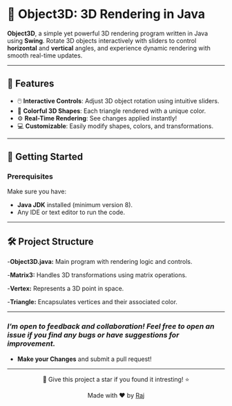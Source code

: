 # 🎨 **Object3D: 3D Rendering in Java**

**Object3D**, a simple yet powerful 3D rendering program written in Java using **Swing**. Rotate 3D objects interactively with sliders to control **horizontal** and **vertical** angles, and experience dynamic rendering with smooth real-time updates.

---

## 🌟 **Features**

- 🖱️ **Interactive Controls**: Adjust 3D object rotation using intuitive sliders.  
- 🎨 **Colorful 3D Shapes**: Each triangle rendered with a unique color.  
- ⚙️ **Real-Time Rendering**: See changes applied instantly!  
- 💻 **Customizable**: Easily modify shapes, colors, and transformations.

---

## 🚀 **Getting Started**

### Prerequisites
Make sure you have:
- **Java JDK** installed (minimum version 8).  
- Any IDE or text editor to run the code.

---

## 🛠️ **Project Structure**

-**Object3D.java:** Main program with rendering logic and controls.

-**Matrix3:** Handles 3D transformations using matrix operations.

-**Vertex:** Represents a 3D point in space.

-**Triangle:** Encapsulates vertices and their associated color.

---

### ***I’m open to feedback and collaboration! Feel free to open an issue if you find any bugs or have suggestions for improvement.***

- **Make your Changes** and submit a pull request!

---


<p align="center">
  🌟 Give this project a star if you found it intresting! ⭐


<p align="center">
    Made with ❤️ by <a href="https://github.com/rajtilak-2020">Raj</a>
</p>
